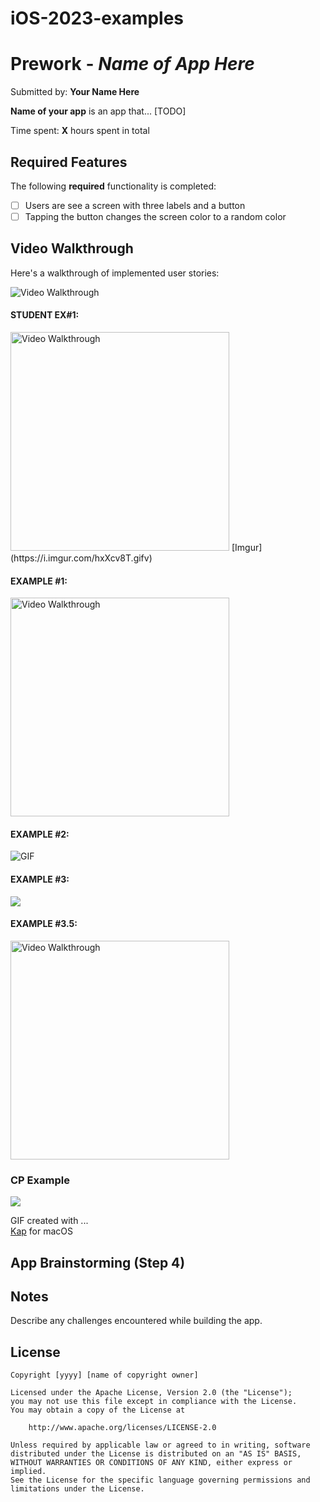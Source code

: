 # iOS-2023-examples

# Prework - *Name of App Here*

Submitted by: **Your Name Here**

**Name of your app** is an app that... [TODO] 

Time spent: **X** hours spent in total

## Required Features

The following **required** functionality is completed:

- [ ] Users are see a screen with three labels and a button
- [ ] Tapping the button changes the screen color to a random color
 
## Video Walkthrough

Here's a walkthrough of implemented user stories:

<img src='http://i.imgur.com/link/to/your/gif/file.gif' title='Video Walkthrough' width='' alt='Video Walkthrough' />

#### STUDENT EX#1:
<img src='https://i.imgur.com/hxXcv8T.gif' title='Video Walkthrough' width='350' alt='Video Walkthrough' />
[Imgur](https://i.imgur.com/hxXcv8T.gifv)


#### EXAMPLE #1:
<!--- 
EXAMPLE #1: <img src='101prework.gif' title='Video Walkthrough' width='350' alt='Video Walkthrough' />
--->
<img src='101prework.gif' title='Video Walkthrough' width='350' alt='Video Walkthrough' />

#### EXAMPLE #2: 
<!--- 
EXAMPLE #2: ![GIF](101prework.gif)
--->
![GIF](101prework.gif)

#### EXAMPLE #3:
[](https://i.imgur.com/nsRCmbX.gif)
<!--- <img src='https://i.imgur.com/CEiVOFQ.gif' title='Video Walkthrough' width='350' alt='Video Walkthrough' />  --->
![](https://i.imgur.com/nsRCmbX.gif)


#### EXAMPLE #3.5:
<img src='https://i.imgur.com/nsRCmbX.gif' title='Video Walkthrough' width='350' alt='Video Walkthrough' />


### CP Example
![](https://i.imgur.com/JL1snRo.gif)

<!-- Replace this with whatever GIF tool you used! -->
GIF created with ...  
[Kap](https://getkap.co/) for macOS
<!-- Recommended tools:
[Kap](https://getkap.co/) for macOS
[ScreenToGif](https://www.screentogif.com/) for Windows
[peek](https://github.com/phw/peek) for Linux. -->

## App Brainstorming (Step 4)

## Notes

Describe any challenges encountered while building the app.

## License

    Copyright [yyyy] [name of copyright owner]

    Licensed under the Apache License, Version 2.0 (the "License");
    you may not use this file except in compliance with the License.
    You may obtain a copy of the License at

        http://www.apache.org/licenses/LICENSE-2.0

    Unless required by applicable law or agreed to in writing, software
    distributed under the License is distributed on an "AS IS" BASIS,
    WITHOUT WARRANTIES OR CONDITIONS OF ANY KIND, either express or implied.
    See the License for the specific language governing permissions and
    limitations under the License.
